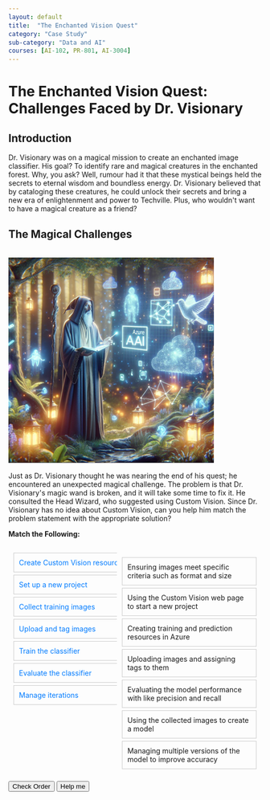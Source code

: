 ```yaml
---
layout: default
title:  "The Enchanted Vision Quest"
category: "Case Study"
sub-category: "Data and AI"
courses: [AI-102, PR-801, AI-3004]
---
```

# The Enchanted Vision Quest: Challenges Faced by Dr. Visionary

## Introduction

Dr. Visionary was on a magical mission to create an enchanted image classifier. His goal? To identify rare and magical creatures in the enchanted forest. Why, you ask? Well, rumour had it that these mystical beings held the secrets to eternal wisdom and boundless energy. Dr. Visionary believed that by cataloging these creatures, he could unlock their secrets and bring a new era of enlightenment and power to Techville. Plus, who wouldn't want to have a magical creature as a friend?

## The Magical Challenges
<br>
<a href="./images/m1.png" download>
  <img src="./images/m1.png" alt="picture of wizaed" class="img-fluid">
</a>

Just as Dr. Visionary thought he was nearing the end of his quest; he encountered an unexpected magical challenge. The problem is that Dr. Visionary's magic wand is broken, and it will take some time to fix it. He consulted the Head Wizard, who suggested using Custom Vision. Since Dr. Visionary has no idea about Custom Vision, can you help him match the problem statement with the appropriate solution?

**Match the Following:**

<html lang="en">
<head>
  <meta charset="UTF-8">
  <meta name="viewport" content="width=device-width, initial-scale=1.0">
  <title>Sortable Setup</title>
  <script src="https://code.jquery.com/jquery-3.6.0.min.js"></script>
  <script src="https://code.jquery.com/ui/1.12.1/jquery-ui.min.js"></script>
  <link rel="stylesheet" href="https://code.jquery.com/ui/1.12.1/themes/base/jquery-ui.css">
  <style>
        .container {
      display: flex;
    }
    .column {
      flex: 1;
      padding: 10px;
    }
    .box {
      border: 1px solid #ccc;
      padding: 10px;
      margin: 5px 0;
      width: 300px;
      color: #007bff;
    }
    .styled-list {
      list-style-type: none;
      padding: 0;
    }
    .styled-list li {
      margin: 5px 0;
      padding: 10px;
      border: 1px solid #ccc;
      cursor: move;
    }

  </style>
</head>
<body>
  <div class="container">
    <div class="column">
      <div class="box">Create Custom Vision resources </div>
      <div class="box">Set up a new project </div>
      <div class="box">Collect training images </div>
      <div class="box">Upload and tag images </div>
      <div class="box">Train the classifier </div>
      <div class="box">Evaluate the classifier </div>
      <div class="box">Manage iterations</div>
    </div>
    <div class="column">
      <ul id="sortable-setup" class="styled-list">
        <li class="ui-state-default" data-order="3">Ensuring images meet specific criteria such as format and size</li>
        <li class="ui-state-default" data-order="2">Using the Custom Vision web page to start a new project</li>
        <li class="ui-state-default" data-order="1">Creating training and prediction resources in Azure</li>
        <li class="ui-state-default" data-order="4">Uploading images and assigning tags to them</li>
        <li class="ui-state-default" data-order="6">Evaluating the model performance with like precision and recall</li>
        <li class="ui-state-default" data-order="5">Using the collected images to create a model</li>
        <li class="ui-state-default" data-order="7">Managing multiple versions of the model to improve accuracy</li>
      </ul>
    </div>      
  </div>
<button onclick="checkOrderSetup()">Check Order</button>
      <button onclick="helpMeSetup()">Help me</button>
      <p id="feedback-setup"></p>
    
  <script>
    $(function() {
      $("#sortable-setup").sortable();
      $("#sortable-setup").disableSelection();
    });

    function checkOrderSetup() {
      var items = $("#sortable-setup li");
      var correct = true;
      items.each(function(index) {
        if ($(this).data("order") !== index + 1) {
          correct = false;
        }
      });
      var feedback = document.getElementById("feedback-setup");
      if (correct) {
        feedback.textContent = "Correct order!";
        feedback.style.color = "green";
      } else {
        feedback.textContent = "Incorrect order. Try again.";
        feedback.style.color = "red";
      }
    }

    function helpMeSetup() {
      var items = $("#sortable-setup li").sort(function(a, b) {
        return $(a).data("order") - $(b).data("order");
      });
      $("#sortable-setup").html(items);
      document.getElementById("feedback-setup").textContent = "Here is the correct order.";
      document.getElementById("feedback-setup").style.color = "blue";
    }
  </script>
</body>
</html>
